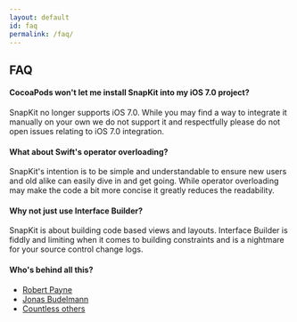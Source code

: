 ```yaml
---
layout: default
id: faq
permalink: /faq/
---
```

## FAQ

#### CocoaPods won't let me install SnapKit into my iOS 7.0 project?

SnapKit no longer supports iOS 7.0. While you may find a way to integrate it manually on your own we do not support it and respectfully please do not open issues relating to iOS 7.0 integration.

#### What about Swift's operator overloading?

SnapKit's intention is to be simple and understandable to ensure new users and old alike can easily dive in and get going. While operator overloading may make the code a bit more concise it greatly reduces the readability.

#### Why not just use Interface Builder?

SnapKit is about building code based views and layouts. Interface Builder is fiddly and limiting when it comes to building constraints and is a nightmare for your source control change logs.

#### Who's behind all this?

* [Robert Payne](https://github.com/robertjpayne)
* [Jonas Budelmann](https://github.com/cloudkite)
* [Countless others](https://github.com/SnapKit/SnapKit/graphs/contributors)
